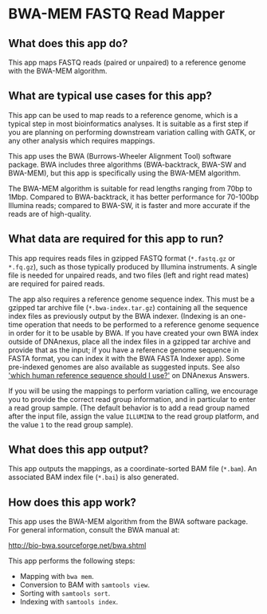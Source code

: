 # BWA-MEM FASTQ Read Mapper

## What does this app do?

This app maps FASTQ reads (paired or unpaired) to a reference genome with the BWA-MEM algorithm.

## What are typical use cases for this app?

This app can be used to map reads to a reference genome, which is a typical step in most bioinformatics
analyses. It is suitable as a first step if you are planning on performing downstream variation calling with GATK,
or any other analysis which requires mappings.

This app uses the BWA (Burrows-Wheeler Alignment Tool) software package. BWA includes three algorithms (BWA-backtrack,
BWA-SW and BWA-MEM), but this app is specifically using the BWA-MEM algorithm.

The BWA-MEM algorithm is suitable for read lengths ranging from 70bp to 1Mbp. Compared to BWA-backtrack, it has
better performance for 70-100bp Illumina reads; compared to BWA-SW, it is faster and more accurate if the reads
are of high-quality.

## What data are required for this app to run?

This app requires reads files in gzipped FASTQ format (`*.fastq.gz` or `*.fq.gz`), such as those typically produced by Illumina
instruments. A single file is needed for unpaired reads, and two files (left and right read mates) are required for paired reads.

The app also requires a reference genome sequence index. This must be a gzipped tar archive file (`*.bwa-index.tar.gz`) containing
all the sequence index files as previously output by the BWA indexer. (Indexing is an one-time operation that needs to be performed to a
reference genome sequence in order for it to be usable by BWA. If you have created your own BWA index outside of DNAnexus,
place all the index files in a gzipped tar archive and provide that as the input; if you have a reference genome sequence in FASTA
format, you can index it with the BWA FASTA Indexer app). Some pre-indexed genomes are also available as suggested inputs. See
also ['which human reference sequence should I use?'](https://answers.dnanexus.com/p/183/) on DNAnexus Answers.

If you will be using the mappings to perform variation calling, we encourage you to provide the correct read group information,
and in particular to enter a read group sample. (The default behavior is to add a read group named after the input file, assign
the value `ILLUMINA` to the read group platform, and the value `1` to the read group sample).

## What does this app output?

This app outputs the mappings, as a coordinate-sorted BAM file (`*.bam`). An associated BAM index file (`*.bai`) is also generated.

## How does this app work?

This app uses the BWA-MEM algorithm from the BWA software package. For general information, consult the BWA manual at:

http://bio-bwa.sourceforge.net/bwa.shtml

This app performs the following steps:

- Mapping with `bwa mem`.
- Conversion to BAM with `samtools view`.
- Sorting with `samtools sort`.
- Indexing with `samtools index`.
